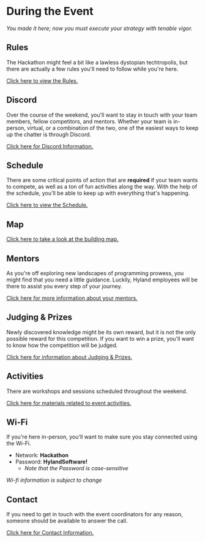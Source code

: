# During the Event
_You made it here; now you must execute your strategy with tenable vigor._

## Rules
The Hackathon might feel a bit like a lawless dystopian techtropolis, but there are actually a few rules you'll need to follow while you're here.

[Click here to view the Rules.](Rules.md)

## Discord
Over the course of the weekend, you'll want to stay in touch with your team members, fellow competitors, and mentors. Whether your team is in-person, virtual, or a combination of the two, one of the easiest ways to keep up the chatter is through Discord.

[Click here for Discord Information.](../DiscordInformation.md)

## Schedule
There are some critical points of action that are **required** if your team wants to compete, as well as a ton of fun activities along the way. With the help of the schedule, you'll be able to keep up with everything that's happening.

[Click here to view the Schedule.](../Schedule.md)

## Map
[Click here to take a look at the building map.](Map.md)

## Mentors
As you're off exploring new landscapes of programming prowess, you might find that you need a little guidance. Luckily, Hyland employees will be there to assist you every step of your journey.

[Click here for more information about your mentors.](Mentors.md)

## Judging & Prizes
Newly discovered knowledge might be its own reward, but it is not the only possible reward for this competition. If you want to win a prize, you'll want to know how the competition will be judged.

[Click here for information about Judging & Prizes.](JudgingAndPrizes.md)

## Activities
There are workshops and sessions scheduled throughout the weekend.

[Click here for materials related to event activities.](../Activities/StudentDesc.md)

## Wi-Fi
If you're here in-person, you'll want to make sure you stay connected using the Wi-Fi.

- Network: **Hackathon**
- Password: **HylandSoftware!**
  - _Note that the Password is case-sensitive_

_Wi-fi information is subject to change_

## Contact
If you need to get in touch with the event coordinators for any reason, someone should be available to answer the call.

[Click here for Contact Information.](../Contact.md)
